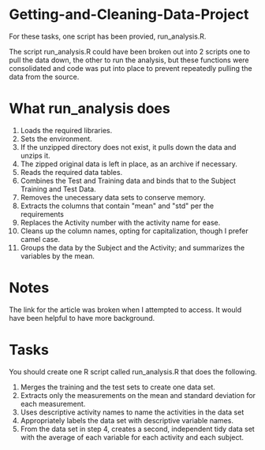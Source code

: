 # Getting-and-Cleaning-Data-Project

For these tasks, one script has been provied, run_analysis.R.

The script run_analysis.R could have been broken out into 2 scripts one to pull the
data down, the other to run the analysis, but these functions were consolidated and
code was put into place to prevent repeatedly pulling the data from the source.

# What run_analysis does
1.  Loads the required libraries.
2.  Sets the environment.
3.  If the unzipped directory does not exist, it pulls down the data and unzips it.
4.  The zipped original data is left in place, as an archive if necessary.
5.  Reads the required data tables.
6.  Combines the Test and Training data and binds that to the Subject Training and
    Test Data.
7.  Removes the unecessary data sets to conserve memory.
8.  Extracts the columns that contain "mean" and "std" per the requirements
8.  Replaces the Activity number with the activity name for ease.
9.  Cleans up the column names, opting for capitalization, though I prefer camel case.
10. Groups the data by the Subject and the Activity; and summarizes the variables by the mean.

# Notes
The link for the article was broken when I attempted to access.  It would have been
helpful to have more background.

# Tasks
You should create one R script called run_analysis.R that does the following.

1. Merges the training and the test sets to create one data set.
2. Extracts only the measurements on the mean and standard deviation for each measurement.
3. Uses descriptive activity names to name the activities in the data set
4. Appropriately labels the data set with descriptive variable names.
5. From the data set in step 4, creates a second, independent tidy data set with the average of each variable for each activity and each subject.



